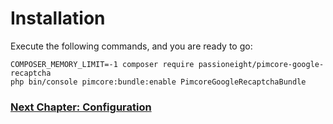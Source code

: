 # Installation

Execute the following commands, and you are ready to go:

```
COMPOSER_MEMORY_LIMIT=-1 composer require passioneight/pimcore-google-recaptcha
php bin/console pimcore:bundle:enable PimcoreGoogleRecaptchaBundle
```

### [Next Chapter: Configuration](/documentation/20_configuration.md)
